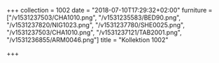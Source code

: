 +++
collection = 1002
date = "2018-07-10T17:29:32+02:00"
furniture = ["/v1531237503/CHA1010.png", "/v1531235583/BED90.png", "/v1531237820/NIG1023.png", "/v1531237780/SHE0025.png", "/v1531237503/CHA1010.png", "/v1531237121/TAB2001.png", "/v1531236855/ARM0046.png"]
title = "Kollektion 1002"

+++

